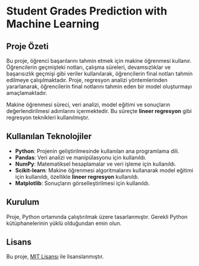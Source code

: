 # Student Grades Prediction with Machine Learning

## Proje Özeti

Bu proje, öğrenci başarılarını tahmin etmek için makine öğrenmesi kullanır. Öğrencilerin geçmişteki notları, çalışma süreleri, devamsızlıklar ve başarısızlık geçmişi gibi veriler kullanılarak, öğrencilerin final notları tahmin edilmeye çalışılmaktadır. Proje, regresyon analizi yöntemlerinden yararlanarak, öğrencilerin final notlarını tahmin eden bir model oluşturmayı amaçlamaktadır.

Makine öğrenmesi süreci, veri analizi, model eğitimi ve sonuçların değerlendirilmesi adımlarını içermektedir. Bu süreçte **lineer regresyon** gibi regresyon teknikleri kullanılmıştır.

## Kullanılan Teknolojiler

- **Python**: Projenin geliştirilmesinde kullanılan ana programlama dili.
- **Pandas**: Veri analizi ve manipülasyonu için kullanıldı.
- **NumPy**: Matematiksel hesaplamalar ve veri işleme için kullanıldı.
- **Scikit-learn**: Makine öğrenmesi algoritmalarını kullanarak model eğitimi için kullanıldı, özellikle **lineer regresyon** kullanıldı.
- **Matplotlib**: Sonuçların görselleştirilmesi için kullanıldı.

## Kurulum

Proje, Python ortamında çalıştırılmak üzere tasarlanmıştır. Gerekli Python kütüphanelerinin yüklü olduğundan emin olun.

## Lisans

Bu proje, [MIT Lisansı](https://opensource.org/licenses/MIT) ile lisanslanmıştır.
